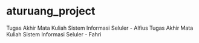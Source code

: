 # aturuang_project
Tugas Akhir Mata Kuliah Sistem Informasi Seluler - Alfius
Tugas Akhir Mata Kuliah Sistem Informasi Seluler - Fahri
